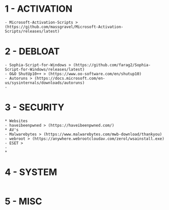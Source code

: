 # 1 - ACTIVATION
```
- Microsoft-Activation-Scripts > (https://github.com/massgravel/Microsoft-Activation-Scripts/releases/latest)
```

# 2 - DEBLOAT
```
- Sophia-Script-for-Windows > (https://github.com/farag2/Sophia-Script-for-Windows/releases/latest)
- O&O ShutUp10++ > (https://www.oo-software.com/en/shutup10)
- Autoruns > (https://docs.microsoft.com/en-us/sysinternals/downloads/autoruns)
- 
```

# 3 - SECURITY
```
* Websites
- haveibeenpwned > (https://haveibeenpwned.com/)
* AV's
- Malwarebytes > (https://www.malwarebytes.com/mwb-download/thankyou)
- webroot > (https://anywhere.webrootcloudav.com/zerol/wsainstall.exe)
- ESET > 
- 
* 
```

# 4 - SYSTEM
```

```

# 5 - MISC
```

```
